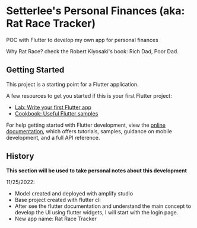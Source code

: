 # Setterlee's Personal Finances (aka: Rat Race Tracker)

POC with Flutter to develop my own app for personal finances

Why Rat Race? check the Robert Kiyosaki's book: Rich Dad, Poor Dad. 

## Getting Started

This project is a starting point for a Flutter application.

A few resources to get you started if this is your first Flutter project:

- [Lab: Write your first Flutter app](https://docs.flutter.dev/get-started/codelab)
- [Cookbook: Useful Flutter samples](https://docs.flutter.dev/cookbook)

For help getting started with Flutter development, view the
[online documentation](https://docs.flutter.dev/), which offers tutorials,
samples, guidance on mobile development, and a full API reference.


## History

**This section will be used to take personal notes about this development**

11/25/2022:

- Model created and deployed with amplify studio
- Base project created with flutter cli
- After see the flutter documentation and understand the main concept to 
develop the UI using flutter widgets, I will start with the login page.
- New app name: Rat Race Tracker